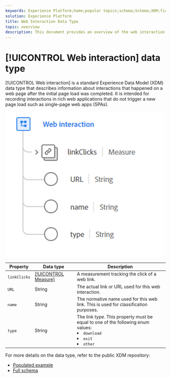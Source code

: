 ```yaml
---
keywords: Experience Platform;home;popular topics;schema;Schema;XDM;fields;schemas;Schemas;web interaction;datatype;data-type;data type;
solution: Experience Platform
title: Web Interaction Data Type
topic: overview
description: This document provides an overview of the web interaction Experience Data Model (XDM) data type.
---
```


# [!UICONTROL Web interaction] data type

[!UICONTROL Web interaction] is a standard Experience Data Model (XDM) data type that describes information about interactions that happened on a web page after the initial page load was completed. It is intended for recording interactions in rich web applications that do not trigger a new page load such as single-page web apps (SPAs).

<img src='../images/data-types/web-interaction.PNG' width=500 /><br />

| Property | Data type | Description |
| --- | --- | --- |
| `linkClicks` | [[!UICONTROL Measure]](./measure.md) |  A measurement tracking the click of a web link. |
| `URL` | String | The actual link or URL used for this web interaction. |
| `name` | String | The normative name used for this web link. This is used for classification purposes. |
| `type` | String | The link type. This property must be equal to one of the following enum values: <li> `download` </li> <li> `exit` </li> <li> `other` </li>  |

For more details on the data type, refer to the public XDM repository:

* [Populated example](https://github.com/adobe/xdm/blob/master/components/datatypes/web/webinteraction.example.1.json)
* [Full schema](https://github.com/adobe/xdm/blob/master/components/datatypes/web/webinteraction.schema.json)
